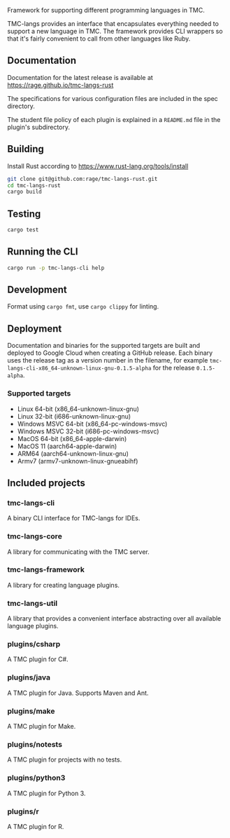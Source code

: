 Framework for supporting different programming languages in TMC.

TMC-langs provides an interface that encapsulates everything needed to support a new language in TMC. The framework provides CLI wrappers so that it's fairly convenient to call from other languages like Ruby.

## Documentation

Documentation for the latest release is available at https://rage.github.io/tmc-langs-rust

The specifications for various configuration files are included in the spec directory.

The student file policy of each plugin is explained in a `README.md` file in the plugin's subdirectory.

## Building

Install Rust according to https://www.rust-lang.org/tools/install

```bash
git clone git@github.com:rage/tmc-langs-rust.git
cd tmc-langs-rust
cargo build
```

## Testing

```bash
cargo test
```

## Running the CLI

```bash
cargo run -p tmc-langs-cli help
```

## Development

Format using `cargo fmt`, use `cargo clippy` for linting.

## Deployment

Documentation and binaries for the supported targets are built and deployed to Google Cloud when creating a GitHub release. Each binary uses the release tag as a version number in the filename, for example `tmc-langs-cli-x86_64-unknown-linux-gnu-0.1.5-alpha` for the release `0.1.5-alpha`.

### Supported targets

- Linux 64-bit (x86_64-unknown-linux-gnu)
- Linux 32-bit (i686-unknown-linux-gnu)
- Windows MSVC 64-bit (x86_64-pc-windows-msvc)
- Windows MSVC 32-bit (i686-pc-windows-msvc)
- MacOS 64-bit (x86_64-apple-darwin)
- MacOS 11 (aarch64-apple-darwin)
- ARM64 (aarch64-unknown-linux-gnu)
- Armv7 (armv7-unknown-linux-gnueabihf)

## Included projects

### tmc-langs-cli

A binary CLI interface for TMC-langs for IDEs.

### tmc-langs-core

A library for communicating with the TMC server.

### tmc-langs-framework

A library for creating language plugins.

### tmc-langs-util

A library that provides a convenient interface abstracting over all available language plugins.

### plugins/csharp

A TMC plugin for C#.

### plugins/java

A TMC plugin for Java. Supports Maven and Ant.

### plugins/make

A TMC plugin for Make.

### plugins/notests

A TMC plugin for projects with no tests.

### plugins/python3

A TMC plugin for Python 3.

### plugins/r

A TMC plugin for R.

